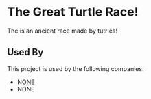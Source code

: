 
# The Great Turtle Race!

The is an ancient race made by tutrles!


## Used By

This project is used by the following companies:

- NONE
- NONE

  
